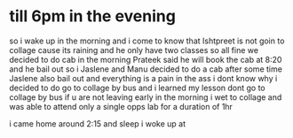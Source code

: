 # till 6pm in the evening
so i wake up in the morning and i come to know that Ishtpreet is not goin to collage cause its raining and he only have two classes so all fine we decided to do cab in the morning  Prateek said he will book the cab at 8:20 and he bail out so i Jaslene and Manu decided to do a cab after some time Jaslene also bail out   and everything is a pain in the ass i dont know why i decided to do go to collage by bus and i learned my lesson dont go to collage by bus if u are not leaving early in the morning i wet to collage and was able to attend only a single opps lab for a duration of 1hr 

i came home around 2:15 and sleep i woke up at  

